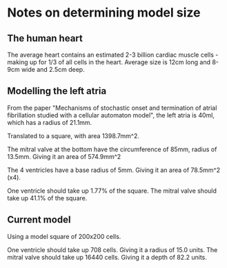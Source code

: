 # Notes on determining model size #

## The human heart ##
The average heart contains an estimated 2-3 billion 
cardiac muscle cells - making up for 1/3 of all cells in the heart.
Average size is 12cm long and 8-9cm wide and 2.5cm deep.


## Modelling the left atria ##
From the paper "Mechanisms of stochastic onset and termination of atrial 
fibrillation studied with a cellular automaton model", the left atria is 
40ml, which has a radius of 21.1mm.

Translated to a square, with area 1398.7mm^2.

The mitral valve at the bottom have the circumference of 85mm, radius of 13.5mm.
Giving it an area of 574.9mm^2

The 4 ventricles have a base radius of 5mm. Giving it an area of 78.5mm^2 (x4).

One ventricle should take up 1.77% of the square.
The mitral valve should take up 41.1% of the square.

## Current model ##
Using a model square of 200x200 cells.

One ventricle should take up 708 cells. Giving it a radius of 15.0 units.
The mitral valve should take up 16440 cells. Giving it a depth of 82.2 units.